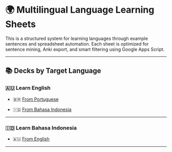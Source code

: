 # 🌍 Multilingual Language Learning Sheets

This is a structured system for learning languages through example sentences and spreadsheet automation. Each sheet is optimized for sentence mining, Anki export, and smart filtering using Google Apps Script.

---

## 📚 Decks by Target Language

### 🇦🇺 Learn English

- 🇧🇷 [From Portuguese](https://docs.google.com/spreadsheets/d/1i9aXHtEdLK1wUkUqZNuGoWd11hmYyy_OTkZc3ngTOwU/edit?gid=804322809#gid=804322809)

- 🇮🇩 [From Bahasa Indonesia](https://docs.google.com/spreadsheets/d/14sg-bQSxqhM1V9lNCm6ifbytRLnV-rl0DXe7v059P3c/edit?gid=804322809#gid=804322809)

---

### 🇮🇩 Learn Bahasa Indonesia

- 🇦🇺 [From English](https://docs.google.com/spreadsheets/d/1XlQrwcbLjc9mGjfcoMcMRT1-OqIvtOFWoHGo7obqHXg/edit?gid=804322809)

---
